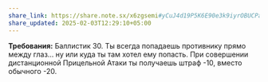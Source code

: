 ```yaml
---
share_link: https://share.note.sx/x6zgsemi#yCuJ4d19P5K6E90e3k9iyrOBUCPatjc9OrkEgM5pRWU
share_updated: 2025-02-03T12:29:10+05:00
---
```

**Требования:** Баллистик 30.
Ты всегда попадаешь противнику прямо между глаз… ну или куда ты там хотел ему попасть. При совершении дистанционной Прицельной Атаки ты получаешь штраф -10, вместо обычного -20.